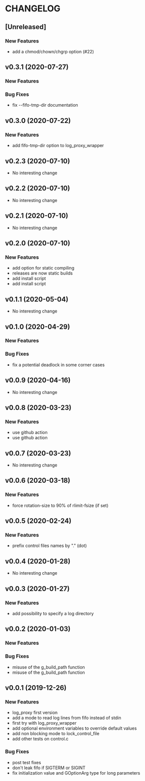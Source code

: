 # CHANGELOG


## [Unreleased]

### New Features
- add a chmod/chown/chgrp option (#22)






## v0.3.1 (2020-07-27)

### New Features


### Bug Fixes
- fix --fifo-tmp-dir documentation





## v0.3.0 (2020-07-22)

### New Features
- add fifo-tmp-dir option to log_proxy_wrapper






## v0.2.3 (2020-07-10)

- No interesting change


## v0.2.2 (2020-07-10)

- No interesting change


## v0.2.1 (2020-07-10)

- No interesting change


## v0.2.0 (2020-07-10)

### New Features
- add option for static compiling
- releases are now static builds
- add install script
- add install script






## v0.1.1 (2020-05-04)

- No interesting change


## v0.1.0 (2020-04-29)

### New Features


### Bug Fixes
- fix a potential deadlock in some corner cases





## v0.0.9 (2020-04-16)

- No interesting change


## v0.0.8 (2020-03-23)

### New Features
- use github action
- use github action






## v0.0.7 (2020-03-23)

- No interesting change


## v0.0.6 (2020-03-18)

### New Features
- force rotation-size to 90% of rlimit-fsize (if set)






## v0.0.5 (2020-02-24)

### New Features
- prefix control files names by "." (dot)






## v0.0.4 (2020-01-28)

- No interesting change


## v0.0.3 (2020-01-27)

### New Features
- add possibility to specify a log directory






## v0.0.2 (2020-01-03)

### New Features


### Bug Fixes
- misuse of the g_build_path function
- misuse of the g_build_path function





## v0.0.1 (2019-12-26)

### New Features
- log_proxy first version
- add a mode to read log lines from fifo instead of stdin
- first try with log_proxy_wrapper
- add optional environment variables to override default values
- add non blocking mode to lock_control_file
- add other tests on control.c


### Bug Fixes
- post test fixes
- don't leak fifo if SIGTERM or SIGINT
- fix initialization value and GOptionArg type for long parameters





